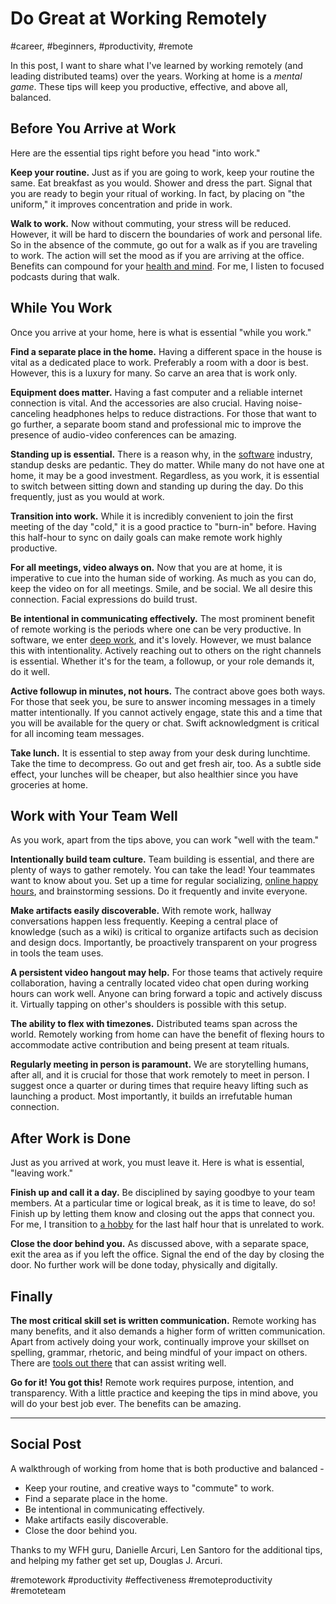 # Do Great at Working Remotely
#career, #beginners, #productivity, #remote

In this post, I want to share what I've learned by working remotely (and leading distributed teams) over the years. Working at home is a *mental game*. These tips will keep you productive, effective, and above all, balanced.

## Before You Arrive at Work

Here are the essential tips right before you head "into work."

**Keep your routine.** Just as if you are going to work, keep your routine the same. Eat breakfast as you would. Shower and dress the part. Signal that you are ready to begin your ritual of working. In fact, by placing on "the uniform," it improves concentration and pride in work.  

**Walk to work.** Now without commuting, your stress will be reduced. However, it will be hard to discern the boundaries of work and personal life. So in the absence of the commute, go out for a walk as if you are traveling to work. The action will set the mood as if you are arriving at the office. Benefits can compound for your [health and mind](https://medium.com/hackernoon/the-manager-stew-dd59cd653728). For me, I listen to focused podcasts during that walk.

## While You Work

Once you arrive at your home, here is what is essential "while you work."

**Find a separate place in the home.** Having a different space in the house is vital as a dedicated place to work. Preferably a room with a door is best. However, this is a luxury for many. So carve an area that is work only.

**Equipment does matter.** Having a fast computer and a reliable internet connection is vital. And the accessories are also crucial. Having noise-canceling headphones helps to reduce distractions. For those that want to go further, a separate boom stand and professional mic to improve the presence of audio-video conferences can be amazing.

**Standing up is essential.** There is a reason why, in the [software](https://dev.to/solidi/what-is-a-software-engineer-anyway-3fb2) industry, standup desks are pedantic. They do matter. While many do not have one at home, it may be a good investment. Regardless, as you work, it is essential to switch between sitting down and standing up during the day. Do this frequently, just as you would at work.

**Transition into work.** While it is incredibly convenient to join the first meeting of the day "cold," it is a good practice to "burn-in" before. Having this half-hour to sync on daily goals can make remote work highly productive.

**For all meetings, video always on.** Now that you are at home, it is imperative to cue into the human side of working. As much as you can do, keep the video on for all meetings. Smile, and be social. We all desire this connection. Facial expressions do build trust.

**Be intentional in communicating effectively.** The most prominent benefit of remote working is the periods where one can be very productive. In software, we enter [deep work](https://letterstoanewdeveloper.com/2019/12/19/cultivate-the-skill-of-undivided-attention-or-deep-work/), and it's lovely. However, we must balance this with intentionality. Actively reaching out to others on the right channels is essential. Whether it's for the team, a followup, or your role demands it, do it well.

**Active followup in minutes, not hours.** The contract above goes both ways. For those that seek you, be sure to answer incoming messages in a timely matter intentionally. If you cannot actively engage, state this and a time that you will be available for the query or chat. Swift acknowledgment is critical for all incoming team messages.

**Take lunch.** It is essential to step away from your desk during lunchtime. Take the time to decompress. Go out and get fresh air, too. As a subtle side effect, your lunches will be cheaper, but also healthier since you have groceries at home.

## Work with Your Team Well

As you work, apart from the tips above, you can work "well with the team."

**Intentionally build team culture.** Team building is essential, and there are plenty of ways to gather remotely. You can take the lead! Your teammates want to know about you. Set up a time for regular socializing, [online happy hours](https://skribbl.io/), and brainstorming sessions. Do it frequently and invite everyone.

**Make artifacts easily discoverable.** With remote work, hallway conversations happen less frequently. Keeping a central place of knowledge (such as a wiki) is critical to organize artifacts such as decision and design docs. Importantly, be proactively transparent on your progress in tools the team uses.

**A persistent video hangout may help.** For those teams that actively require collaboration, having a centrally located video chat open during working hours can work well. Anyone can bring forward a topic and actively discuss it. Virtually tapping on other's shoulders is possible with this setup.

**The ability to flex with timezones.** Distributed teams span across the world. Remotely working from home can have the benefit of flexing hours to accommodate active contribution and being present at team rituals.

**Regularly meeting in person is paramount.** We are storytelling humans, after all, and it is crucial for those that work remotely to meet in person. I suggest once a quarter or during times that require heavy lifting such as launching a product. Most importantly, it builds an irrefutable human connection.

## After Work is Done

Just as you arrived at work, you must leave it. Here is what is essential, "leaving work."

**Finish up and call it a day.** Be disciplined by saying goodbye to your team members. At a particular time or logical break, as it is time to leave, do so! Finish up by letting them know and closing out the apps that connect you. For me, I transition to [a hobby](https://medium.com/@solidi/cq-personal-mastery-through-hobbies-f25aab2e49ad) for the last half hour that is unrelated to work.

**Close the door behind you.** As discussed above, with a separate space, exit the area as if you left the office. Signal the end of the day by closing the door. No further work will be done today, physically and digitally.

## Finally

**The most critical skill set is written communication.** Remote working has many benefits, and it also demands a higher form of written communication. Apart from actively doing your work, continually improve your skillset on spelling, grammar, rhetoric, and being mindful of your impact on others. There are [tools out there](https://medium.com/@solidi/the-one-about-blogging-cd9e65a2055b) that can assist writing well.

**Go for it! You got this!** Remote work requires purpose, intention, and transparency. With a little practice and keeping the tips in mind above, you will do your best job ever. The benefits can be amazing.

---

## Social Post

A walkthrough of working from home that is both productive and balanced -

- Keep your routine, and creative ways to "commute" to work.
- Find a separate place in the home.
- Be intentional in communicating effectively.
- Make artifacts easily discoverable.
- Close the door behind you.

Thanks to my WFH guru, Danielle Arcuri, Len Santoro for the additional tips, and helping my father get set up, Douglas J. Arcuri.

#remotework #productivity #effectiveness #remoteproductivity #remoteteam
